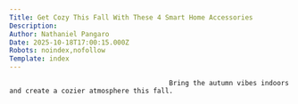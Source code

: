 ```yaml
---
Title: Get Cozy This Fall With These 4 Smart Home Accessories
Description: 
Author: Nathaniel Pangaro
Date: 2025-10-18T17:00:15.000Z
Robots: noindex,nofollow
Template: index
---
```


                                            Bring the autumn vibes indoors and create a cozier atmosphere this fall.
                                        